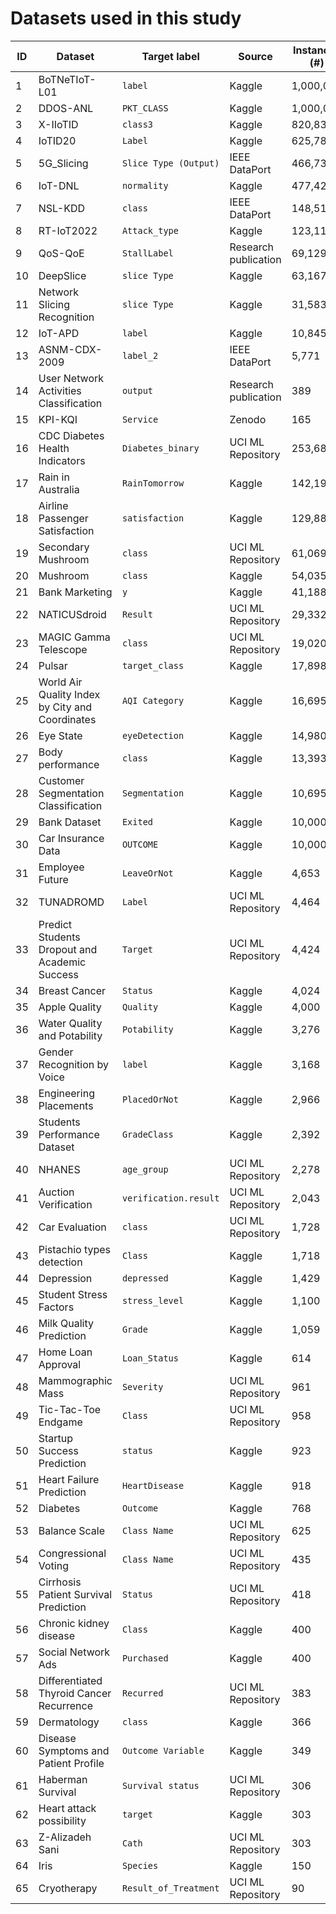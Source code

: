 # Datasets used in this study

| ID | Dataset | Target label | Source | Instances (#) | Features (#) |
|----|---------|--------------|--------|---------------|--------------|
| 1  | BoTNeTIoT-L01 | `label` | Kaggle | 1,000,000 | 23 |
| 2  | DDOS-ANL | `PKT_CLASS` | Kaggle | 1,000,000 | 27 |
| 3  | X-IIoTID | `class3` | Kaggle | 820,834 | 63 |
| 4  | IoTID20 | `Label` | Kaggle | 625,783 | 82 |
| 5  | 5G_Slicing | `Slice Type (Output)` | IEEE DataPort | 466,739 | 8 |
| 6  | IoT-DNL | `normality` | Kaggle | 477,426 | 13 |
| 7  | NSL-KDD | `class` | IEEE DataPort | 148,517 | 41 |
| 8  | RT-IoT2022 | `Attack_type` | Kaggle | 123,117 | 83 |
| 9  | QoS-QoE | `StallLabel` | Research publication | 69,129 | 47 |
| 10 | DeepSlice | `slice Type` | Kaggle | 63,167 | 8 |
| 11 | Network Slicing Recognition | `slice Type` | Kaggle | 31,583 | 16 |
| 12 | IoT-APD | `label` | Kaggle | 10,845 | 15 |
| 13 | ASNM-CDX-2009 | `label_2` | IEEE DataPort | 5,771 | 874 |
| 14 | User Network Activities Classification | `output` | Research publication | 389 | 21 |
| 15 | KPI-KQI | `Service` | Zenodo | 165 | 13 |
| 16 | CDC Diabetes Health Indicators | `Diabetes_binary` | UCI ML Repository | 253,680 | 21 |
| 17 | Rain in Australia | `RainTomorrow` | Kaggle | 142,193 | 22 |
| 18 | Airline Passenger Satisfaction | `satisfaction` | Kaggle | 129,880 | 24 |
| 19 | Secondary Mushroom | `class` | UCI ML Repository | 61,069 | 20 |
| 20 | Mushroom | `class` | Kaggle | 54,035 | 8 |
| 21 | Bank Marketing | `y` | Kaggle | 41,188 | 20 |
| 22 | NATICUSdroid | `Result` | UCI ML Repository | 29,332 | 86 |
| 23 | MAGIC Gamma Telescope | `class` | UCI ML Repository | 19,020 | 10 |
| 24 | Pulsar | `target_class` | Kaggle | 17,898 | 8 |
| 25 | World Air Quality Index by City and Coordinates | `AQI Category` | Kaggle | 16,695 | 13 |
| 26 | Eye State | `eyeDetection` | Kaggle | 14,980 | 14 |
| 27 | Body performance | `class` | Kaggle | 13,393 | 11 |
| 28 | Customer Segmentation Classification | `Segmentation` | Kaggle | 10,695 | 10 |
| 29 | Bank Dataset | `Exited` | Kaggle | 10,000 | 13 |
| 30 | Car Insurance Data | `OUTCOME` | Kaggle | 10,000 | 18 |
| 31 | Employee Future | `LeaveOrNot` | Kaggle | 4,653 | 8 |
| 32 | TUNADROMD | `Label` | UCI ML Repository | 4,464 | 241 |
| 33 | Predict Students Dropout and Academic Success | `Target` | UCI ML Repository | 4,424 | 36 |
| 34 | Breast Cancer | `Status` | Kaggle | 4,024 | 15 |
| 35 | Apple Quality | `Quality` | Kaggle | 4,000 | 8 |
| 36 | Water Quality and Potability | `Potability` | Kaggle | 3,276 | 9 |
| 37 | Gender Recognition by Voice | `label` | Kaggle | 3,168 | 20 |
| 38 | Engineering Placements | `PlacedOrNot` | Kaggle | 2,966 | 7 |
| 39 | Students Performance Dataset | `GradeClass` | Kaggle | 2,392 | 14 |
| 40 | NHANES | `age_group` | UCI ML Repository | 2,278 | 9 |
| 41 | Auction Verification | `verification.result` | UCI ML Repository | 2,043 | 8 |
| 42 | Car Evaluation | `class` | UCI ML Repository | 1,728 | 6 |
| 43 | Pistachio types detection | `Class` | Kaggle | 1,718 | 16 |
| 44 | Depression | `depressed` | Kaggle | 1,429 | 22 |
| 45 | Student Stress Factors | `stress_level` | Kaggle | 1,100 | 20 |
| 46 | Milk Quality Prediction | `Grade` | Kaggle | 1,059 | 7 |
| 47 | Home Loan Approval | `Loan_Status` | Kaggle | 614 | 12 |
| 48 | Mammographic Mass | `Severity` | UCI ML Repository | 961 | 5 |
| 49 | Tic-Tac-Toe Endgame | `Class` | UCI ML Repository | 958 | 9 |
| 50 | Startup Success Prediction | `status` | Kaggle | 923 | 48 |
| 51 | Heart Failure Prediction | `HeartDisease` | Kaggle | 918 | 11 |
| 52 | Diabetes | `Outcome` | Kaggle | 768 | 8 |
| 53 | Balance Scale | `Class Name` | UCI ML Repository | 625 | 4 |
| 54 | Congressional Voting | `Class Name` | UCI ML Repository | 435 | 16 |
| 55 | Cirrhosis Patient Survival Prediction | `Status` | UCI ML Repository | 418 | 19 |
| 56 | Chronic kidney disease | `Class` | Kaggle | 400 | 13 |
| 57 | Social Network Ads | `Purchased` | Kaggle | 400 | 2 |
| 58 | Differentiated Thyroid Cancer Recurrence | `Recurred` | UCI ML Repository | 383 | 16 |
| 59 | Dermatology | `class` | Kaggle | 366 | 34 |
| 60 | Disease Symptoms and Patient Profile | `Outcome Variable` | Kaggle | 349 | 9 |
| 61 | Haberman Survival | `Survival status` | UCI ML Repository | 306 | 3 |
| 62 | Heart attack possibility | `target` | Kaggle | 303 | 13 |
| 63 | Z-Alizadeh Sani | `Cath` | UCI ML Repository | 303 | 55 |
| 64 | Iris | `Species` | Kaggle | 150 | 5 |
| 65 | Cryotherapy | `Result_of_Treatment` | UCI ML Repository | 90 | 6 |
